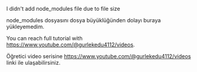 I didn't add node_modules file due to file size

node_modules dosyasını dosya büyüklüğünden dolayı buraya yükleyemedim.

You can reach full tutorial with https://www.youtube.com/@gurlekedu4112/videos.

Öğretici video serisine https://www.youtube.com/@gurlekedu4112/videos linki ile ulaşabilirsiniz.

